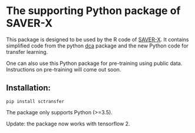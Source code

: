 # The supporting Python package of SAVER-X

This package is designed to be used by the R code of [SAVER-X](https://github.com/jingshuw/SAVERX).
It contains simplified code from the python [dca](http://github.com/theislab/dca) package and the new Python code for transfer learning.

One can also use this Python package for pre-training using public data. Instructions on pre-training will come out soon.

## Installation:

```
pip install sctransfer
```
The package only supports Python (>=3.5). 

Update: the package now works with tensorflow 2.
